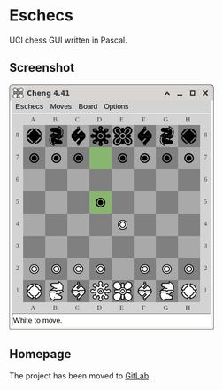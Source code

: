 # Eschecs

UCI chess GUI written in Pascal.

## Screenshot

![Screenshot](eschecs512.png)

## Homepage

The project has been moved to [GitLab](https://gitlab.com/rchastain/eschecs).
